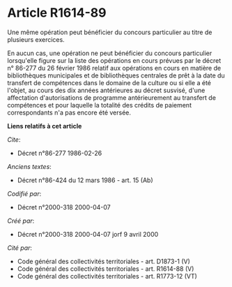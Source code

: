 # Article R1614-89

Une même opération peut bénéficier du concours particulier au titre de plusieurs exercices.

En aucun cas, une opération ne peut bénéficier du concours particulier lorsqu'elle figure sur la liste des opérations en
cours prévues par le décret n° 86-277 du 26 février 1986 relatif aux opérations en cours en matière de bibliothèques
municipales et de bibliothèques centrales de prêt à la date du transfert de compétences dans le domaine de la culture ou si
elle a été l'objet, au cours des dix années antérieures au décret susvisé, d'une affectation d'autorisations de programme
antérieurement au transfert de compétences et pour laquelle la totalité des crédits de paiement correspondants n'a pas encore
été versée.

**Liens relatifs à cet article**

_Cite_:

  - Décret n°86-277 1986-02-26

_Anciens textes_:

  - Décret n°86-424 du 12 mars 1986 - art. 15 (Ab)

_Codifié par_:

  - Décret n°2000-318 2000-04-07

_Créé par_:

  - Décret n°2000-318 2000-04-07 jorf 9 avril 2000

_Cité par_:

  - Code général des collectivités territoriales - art. D1873-1 (V)
  - Code général des collectivités territoriales - art. R1614-88 (V)
  - Code général des collectivités territoriales - art. R1773-12 (VT)

